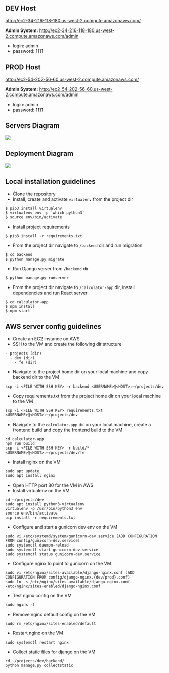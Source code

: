 ## DEV Host
http://ec2-34-216-118-180.us-west-2.compute.amazonaws.com/

**Admin System:** http://ec2-34-216-118-180.us-west-2.compute.amazonaws.com/admin
* login: admin
* password: 1111

## PROD Host
http://ec2-54-202-56-60.us-west-2.compute.amazonaws.com/

**Admin System:** http://ec2-54-202-56-60.us-west-2.compute.amazonaws.com/admin
* login: admin
* password: 1111

## Servers Diagram
[![](https://mermaid.ink/img/eyJjb2RlIjoiZmxvd2NoYXJ0IExSXG4gICAgdXNlcltVc2VyXSAtLT58ZW50ZXJzIFVSTHwgd2ViW0Jyb3dzZXJdXG4gICAgd2ViIC0tPnxwb3J0IDgwfCBuZ2lueFtXZWIgU2VydmVyPGJyLz5uZ2lueF1cbiAgICBcbiAgICBzdWJncmFwaCBzZXJ2ZXJbU2VydmVyIFZNXVxuICAgICAgICBkaXJlY3Rpb24gVEIgICAgICAgXG4gICAgICAgIHN1YmdyYXBoIGd1bmljb3JuXG4gICAgICAgICAgICBkamFuZ28gLS0-fHNxbGl0ZTN8IGRiW0RhdGFiYXNlXVxuICAgICAgICBlbmRcbiAgICAgICAgbmdpbnggLS0-fGZvciByZWFjdCBzdGF0aWMgPGJyLz4gaHRtbC9qcy9jc3MgZmlsZXN8IHN0YXRpY1xuICAgICAgICBuZ2lueCAtLT58dW5peC5zb2NrfCBndW5pY29ybiAgICBcbiAgICBlbmRcbiAgICAiLCJtZXJtYWlkIjp7InRoZW1lIjoiZGFyayJ9LCJ1cGRhdGVFZGl0b3IiOmZhbHNlLCJhdXRvU3luYyI6dHJ1ZSwidXBkYXRlRGlhZ3JhbSI6ZmFsc2V9)](https://mermaid.live/edit#eyJjb2RlIjoiZmxvd2NoYXJ0IExSXG4gICAgdXNlcltVc2VyXSAtLT58ZW50ZXJzIFVSTHwgd2ViW0Jyb3dzZXJdXG4gICAgd2ViIC0tPnxwb3J0IDgwfCBuZ2lueFtXZWIgU2VydmVyPGJyLz5uZ2lueF1cbiAgICBcbiAgICBzdWJncmFwaCBzZXJ2ZXJbU2VydmVyIFZNXVxuICAgICAgICBkaXJlY3Rpb24gVEIgICAgICAgXG4gICAgICAgIHN1YmdyYXBoIGd1bmljb3JuXG4gICAgICAgICAgICBkamFuZ28gLS0-fHNxbGl0ZTN8IGRiW0RhdGFiYXNlXVxuICAgICAgICBlbmRcbiAgICAgICAgbmdpbnggLS0-fGZvciByZWFjdCBzdGF0aWMgPGJyLz4gaHRtbC9qcy9jc3MgZmlsZXN8IHN0YXRpY1xuICAgICAgICBuZ2lueCAtLT58dW5peC5zb2NrfCBndW5pY29ybiAgICBcbiAgICBlbmRcbiAgICAiLCJtZXJtYWlkIjoie1xuICBcInRoZW1lXCI6IFwiZGFya1wiXG59IiwidXBkYXRlRWRpdG9yIjpmYWxzZSwiYXV0b1N5bmMiOnRydWUsInVwZGF0ZURpYWdyYW0iOmZhbHNlfQ)

## Deployment Diagram
[![](https://mermaid.ink/img/eyJjb2RlIjoiZmxvd2NoYXJ0IFRCXG4gICAgc3ViZ3JhcGggZGphbmdvW1Rlc3QgZGphbmdvIGFuZCBkZXBsb3kgYmFja2VuZF1cbiAgICAgICAgZGlyZWN0aW9uIFRCXG4gICAgICAgIGRlcGVuZGVuY2llc1tJbnN0YWxsIHB5dGhvbiBkZXBlbmRlbmNpZXNdIC0tPiB0ZXN0c1tSdW4gdGVzdHNdXG4gICAgICAgIHRlc3RzIC0tPiBjb3B5W0NvcHkgYmFja2VuZC9weXRob24gZmlsZXNdXG4gICAgICAgIGNvcHkgLS0-IGd1bmljb3JuW1Jlc3RhcnQgZ3VuaWNvcm4gc2VydmljZSBvbiBzZXJ2ZXJdXG4gICAgZW5kXG4gICAgc3ViZ3JhcGggcmVhY3RbQnVpbGQgZnJvbnRlbnQgYW5kIGRlcGxveV1cbiAgICAgICAgZGlyZWN0aW9uIFRCXG4gICAgICAgcmVhY3RfZGVwZW5kZW5jaWVzW0luc3RhbGwgcmVhY3QgZGVwZW5kZW5jaWVzXSAtLT4gYnVpbGRbUmVhY3QgYnVpbGRdXG4gICAgICAgYnVpbGQgLS0-IGNvcHlfZmVbQ29weSByZWFjdCBidWlsZCB0byBzZXJ2ZXJdXG4gICAgZW5kXG4gICAgc3ViZ3JhcGggc2xhY2tbU2xhY2sgbm90aWZpY2F0aW9uXVxuICAgICAgICB4W05vdGlmeSBvbiBzdWNjZXNzZnVsIGRlcGxveW1lbnRdXG4gICAgZW5kXG4gICAgdXNlcltEZXZlbG9wZXJdIC0tPnxwdXNoIGNvZGV8IGdpdGh1YltHaXRIdWIgPGJyLz4gZGV2ZWxvcCAmIG1hc3RlciA8YnIvPiBicmFuY2hlc11cbiAgICBnaXRodWIgLS0-fGdpdGh1YiBhY3Rpb24gam9iIDF8IGRqYW5nb1xuICAgIGdpdGh1YiAtLT58Z2l0aHViIGFjdGlvbiBqb2IgMnwgcmVhY3RcbiAgICBcbiAgICByZWFjdCAtLT4gc2xhY2tcbiAgICBkamFuZ28gLS0-IHNsYWNrXG5cbiAgICBjb3B5X2ZlIC0uLSBjb21tZW50W1NlcnZlciBkZXBlbmRhbnQgb24gYnJhbmNoXVxuICAgIGNvcHkgLS4tIGNvbW1lbnRcbiAgICBndW5pY29ybiAtLi0gY29tbWVudFxuICAgIFxuICAgICIsIm1lcm1haWQiOnsidGhlbWUiOiJkYXJrIn0sInVwZGF0ZUVkaXRvciI6ZmFsc2UsImF1dG9TeW5jIjp0cnVlLCJ1cGRhdGVEaWFncmFtIjpmYWxzZX0)](https://mermaid.live/edit/#eyJjb2RlIjoiZmxvd2NoYXJ0IFRCXG4gICAgc3ViZ3JhcGggZGphbmdvW1Rlc3QgZGphbmdvIGFuZCBkZXBsb3kgYmFja2VuZF1cbiAgICAgICAgZGlyZWN0aW9uIFRCXG4gICAgICAgIGRlcGVuZGVuY2llc1tJbnN0YWxsIHB5dGhvbiBkZXBlbmRlbmNpZXNdIC0tPiB0ZXN0c1tSdW4gdGVzdHNdXG4gICAgICAgIHRlc3RzIC0tPiBjb3B5W0NvcHkgYmFja2VuZC9weXRob24gZmlsZXNdXG4gICAgICAgIGNvcHkgLS0-IGd1bmljb3JuW1Jlc3RhcnQgZ3VuaWNvcm4gc2VydmljZSBvbiBzZXJ2ZXJdXG4gICAgZW5kXG4gICAgc3ViZ3JhcGggcmVhY3RbQnVpbGQgZnJvbnRlbnQgYW5kIGRlcGxveV1cbiAgICAgICAgZGlyZWN0aW9uIFRCXG4gICAgICAgcmVhY3RfZGVwZW5kZW5jaWVzW0luc3RhbGwgcmVhY3QgZGVwZW5kZW5jaWVzXSAtLT4gYnVpbGRbUmVhY3QgYnVpbGRdXG4gICAgICAgYnVpbGQgLS0-IGNvcHlfZmVbQ29weSByZWFjdCBidWlsZCB0byBzZXJ2ZXJdXG4gICAgZW5kXG4gICAgc3ViZ3JhcGggc2xhY2tbU2xhY2sgbm90aWZpY2F0aW9uXVxuICAgICAgICB4W05vdGlmeSBvbiBzdWNjZXNzZnVsIGRlcGxveW1lbnRdXG4gICAgZW5kXG4gICAgdXNlcltEZXZlbG9wZXJdIC0tPnxwdXNoIGNvZGV8IGdpdGh1YltHaXRIdWIgPGJyLz4gZGV2ZWxvcCAmIG1hc3RlciA8YnIvPiBicmFuY2hlc11cbiAgICBnaXRodWIgLS0-fGdpdGh1YiBhY3Rpb24gam9iIDF8IGRqYW5nb1xuICAgIGdpdGh1YiAtLT58Z2l0aHViIGFjdGlvbiBqb2IgMnwgcmVhY3RcbiAgICBcbiAgICByZWFjdCAtLT4gc2xhY2tcbiAgICBkamFuZ28gLS0-IHNsYWNrXG5cbiAgICBjb3B5X2ZlIC0uLSBjb21tZW50W1NlcnZlciBkZXBlbmRhbnQgb24gYnJhbmNoXVxuICAgIGNvcHkgLS4tIGNvbW1lbnRcbiAgICBndW5pY29ybiAtLi0gY29tbWVudFxuICAgIFxuICAgICIsIm1lcm1haWQiOiJ7XG4gIFwidGhlbWVcIjogXCJkYXJrXCJcbn0iLCJ1cGRhdGVFZGl0b3IiOmZhbHNlLCJhdXRvU3luYyI6dHJ1ZSwidXBkYXRlRGlhZ3JhbSI6ZmFsc2V9)

## Local installation guidelines

* Clone the repository
* Install, create and activate `virtualenv` from the project dir
```
$ pip3 install virtualenv
$ virtualenv env -p `which python3`
$ source env/bin/activate
```
* Install project requirements 
```
$ pip3 install -r requirements.txt
```
* From the project dir navigate to `/backend` dir and run migration 
```
$ cd backend
$ python manage.py migrate
```

* Run Django server from `/backend` dir
```
$ python manage.py runserver
```
* From the project dir navigate to `/calculator-app` dir, install dependencies and run React server 
```
$ cd calculator-app
$ npm install
$ npm start
```

## AWS server config guidelines
* Create an EC2 instance on AWS 
* SSH to the VM and create the following dir structure
```
- projects (dir)
  - dev (dir)
    - fe (dir)
```
* Navigate to the project home dir on your local machine and copy backend dir to the VM
```
scp -i <FILE WITH SSH KEY> -r backend <USERNAME>@<HOST>:~/projects/dev
```
* Copy requirements.txt from the project home dir on your local machine to the VM
```
scp -i <FILE WITH SSH KEY> requirements.txt <USERNAME>@<HOST>:~/projects/dev
```
* Navigate to the `calculator-app` dir on your local machine, 
create a frontend build and copy the frontend build to the VM
```
cd calculator-app
npm run build
scp -i <FILE WITH SSH KEY> -r build/* <USERNAME>@<HOST>:~/projects/dev/fe
```
* Install nginx on the VM
```
sudo apt update
sudo apt install nginx
```
* Open HTTP port 80 for the VM in AWS 
* Install virtualenv on the VM
```
cd ~/projects/dev
sudo apt install python3-virtualenv
virtualenv -p /usr/bin/python3 env
source env/bin/activate
pip install -r requirements.txt
```
* Configure and start a gunicorn dev env on the VM
```
sudo vi /etc/systemd/system/gunicorn-dev.service (ADD CONFIGURATION FROM config/gunicorn-dev.service)
sudo systemctl daemon-reload
sudo systemctl start gunicorn-dev.service
sudo systemctl status gunicorn-dev.service
```
* Configure nginx to point to gunicorn on the VM
```
sudo vi /etc/nginx/sites-available/django-nginx.conf (ADD CONFIGURATION FROM config/django-nginx.{dev/prod}.conf)
sudo ln -s /etc/nginx/sites-available/django-nginx.conf /etc/nginx/sites-enabled/django-nginx.conf
```
* Test nginx config on the VM
```
sudo nginx -t
```
* Remove nginx default config on the VM
```
sudo rm /etc/nginx/sites-enabled/default
```
* Restart nginx on the VM
```
sudo systemctl restart nginx
```
* Collect static files for django on the VM
```
cd ~/projects/dev/backend/
python manage.py collectstatic
```

